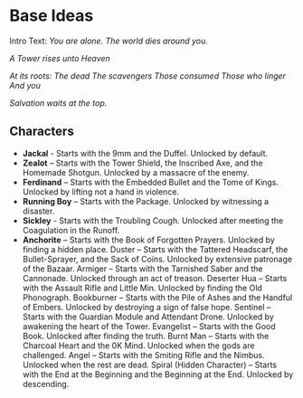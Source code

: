 # Base Ideas

Intro Text:
*You are alone.*
*The world dies around you.*

*A Tower rises unto Heaven*

*At its roots:*
*The dead*
*The scavengers*
*Those consumed*
*Those who linger*
*And you*

*Salvation waits at the top.*

## Characters

- **Jackal** - Starts with the 9mm and the Duffel. Unlocked by default. 
- **Zealot** – Starts with the Tower Shield, the Inscribed Axe, and the Homemade Shotgun. Unlocked by a massacre of the enemy.
- **Ferdinand** – Starts with the Embedded Bullet and the Tome of Kings. Unlocked by lifting not a hand in violence.
- **Running Boy** – Starts with the Package. Unlocked by witnessing a disaster.
- **Sickley** - Starts with the Troubling Cough. Unlocked after meeting the Coagulation in the Runoff.
- **Anchorite** – Starts with the Book of Forgotten Prayers. Unlocked by finding a hidden place.
Duster – Starts with the Tattered Headscarf, the Bullet-Sprayer, and the Sack of Coins. Unlocked by extensive patronage of the Bazaar.
Armiger – Starts with the Tarnished Saber and the Cannonade. Unlocked through an act of treason.
Deserter Hua – Starts with the Assault Rifle and Little Min. Unlocked by finding the Old Phonograph.
Bookburner – Starts with the Pile of Ashes and the Handful of Embers. Unlocked by destroying a sign of false hope.
Sentinel – Starts with the Guardian Module and Attendant Drone. Unlocked by awakening the heart of the Tower.
Evangelist – Starts with the Good Book. Unlocked after finding the truth.
Burnt Man – Starts with the Charcoal Heart and the 0K Mind. Unlocked when the gods are challenged.
Angel – Starts with the Smiting Rifle and the Nimbus. Unlocked when the rest are dead.
Spiral (Hidden Character) – Starts with the End at the Beginning and the Beginning at the End. Unlocked by descending.
